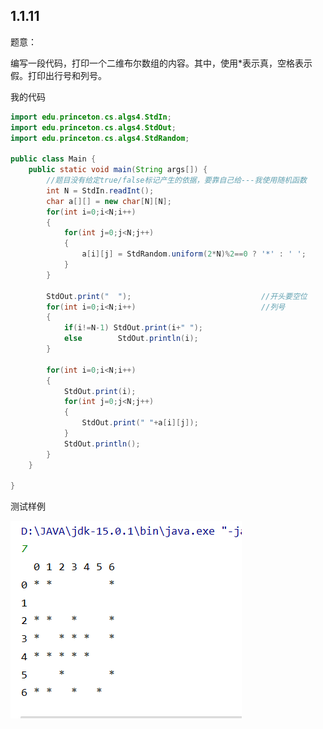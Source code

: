 ## 1.1.11

题意：

编写一段代码，打印一个二维布尔数组的内容。其中，使用*表示真，空格表示假。打印出行号和列号。



我的代码

``` Java
import edu.princeton.cs.algs4.StdIn;
import edu.princeton.cs.algs4.StdOut;
import edu.princeton.cs.algs4.StdRandom;

public class Main {
    public static void main(String args[]) {
        //题目没有给定true/false标记产生的依据，要靠自己给---我使用随机函数
        int N = StdIn.readInt();
        char a[][] = new char[N][N];
        for(int i=0;i<N;i++)
        {
            for(int j=0;j<N;j++)
            {
                a[i][j] = StdRandom.uniform(2*N)%2==0 ? '*' : ' ';      //随机0~2*N-1，经计算奇偶是个数完全相同，偶数true,奇数false
            }
        }

        StdOut.print("  ");                             //开头要空位
        for(int i=0;i<N;i++)                            //列号
        {
            if(i!=N-1) StdOut.print(i+" ");
            else        StdOut.println(i);
        }

        for(int i=0;i<N;i++)
        {
            StdOut.print(i);
            for(int j=0;j<N;j++)
            {
                StdOut.print(" "+a[i][j]);
            }
            StdOut.println();
        }
    }

}

```



测试样例

![image-20210207094159217](https://raw.githubusercontent.com/Rainiwalk/Rain_image/main/20210207094159.png)